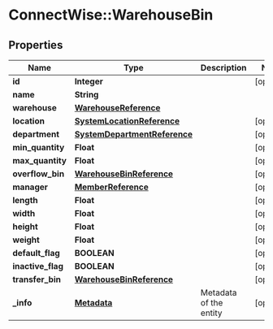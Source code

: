 # ConnectWise::WarehouseBin

## Properties
Name | Type | Description | Notes
------------ | ------------- | ------------- | -------------
**id** | **Integer** |  | [optional] 
**name** | **String** |  | 
**warehouse** | [**WarehouseReference**](WarehouseReference.md) |  | 
**location** | [**SystemLocationReference**](SystemLocationReference.md) |  | [optional] 
**department** | [**SystemDepartmentReference**](SystemDepartmentReference.md) |  | [optional] 
**min_quantity** | **Float** |  | [optional] 
**max_quantity** | **Float** |  | [optional] 
**overflow_bin** | [**WarehouseBinReference**](WarehouseBinReference.md) |  | [optional] 
**manager** | [**MemberReference**](MemberReference.md) |  | [optional] 
**length** | **Float** |  | [optional] 
**width** | **Float** |  | [optional] 
**height** | **Float** |  | [optional] 
**weight** | **Float** |  | [optional] 
**default_flag** | **BOOLEAN** |  | [optional] 
**inactive_flag** | **BOOLEAN** |  | [optional] 
**transfer_bin** | [**WarehouseBinReference**](WarehouseBinReference.md) |  | [optional] 
**_info** | [**Metadata**](Metadata.md) | Metadata of the entity | [optional] 


